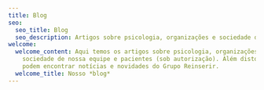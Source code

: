 ```yaml
---
title: Blog
seo:
  seo_title: Blog
  seo_description: Artigos sobre psicologia, organizações e sociedade de nossa equipe.
welcome:
  welcome_content: Aqui temos os artigos sobre psicologia, organizações e
    sociedade de nossa equipe e pacientes (sob autorização). Além disto, vocês
    podem encontrar notícias e novidades do Grupo Reinserir.
  welcome_title: Nosso *blog*
---
```

